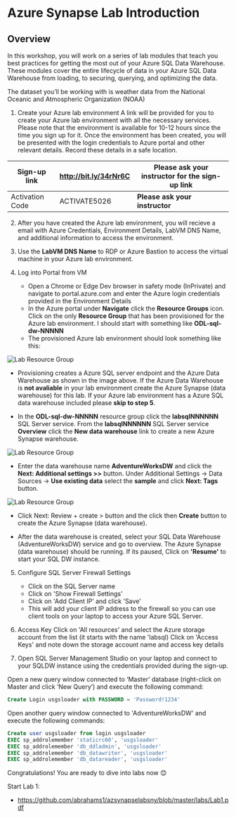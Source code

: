 # Azure Synapse Lab Introduction

## Overview
In this workshop, you will work on a series of lab modules that teach you best practices for getting the most out of your Azure SQL Data Warehouse. These modules cover the entire lifecycle of data in your Azure SQL Data Warehouse from loading, to securing, querying, and optimizing the data. 

The dataset you’ll be working with is weather data from the National Oceanic and Atmospheric Organization (NOAA)

1.	Create your Azure lab environment
A link will be provided for you to create your Azure lab environment with all the necessary services. Please note that the environment is available for 10-12 hours since the time you sign up for it. Once the environment has been created, you will be presented with the login credentials to Azure portal and other relevant details. Record these details in a safe location.

  Sign-up link | http://bit.ly/34rNr6C  | **Please ask your instructor for the sign-up link**
  ------------ | ------------- | -------------
  Activation Code | ACTIVATE5026 | **Please ask your instructor**



2. After you have created the Azure lab environment, you will recieve a email with Azure Credentials, Environment Details, LabVM DNS Name, and additional information to access the environment.

3. Use the **LabVM DNS Name** to RDP or Azure Bastion to access the virtual machine in your Azure lab environment. 

4. Log into Portal from VM
   * Open a Chrome or Edge Dev browser in safety mode (InPrivate) and navigate to portal.azure.com and enter the Azure login credentials provided in the Environment Details
   * In the Azure portal under **Navigate** click the **Resource Groups** icon. Click on the only **Resource Group** that has been provisioned for the Azure lab environment. I should start with something like **ODL-sql-dw-NNNNN**
   * The provisioned Azure lab environment should look something like this:
  
  ![Lab Resource Group](../Media/labenv1.png)
  
   * Provisioning creates a Azure SQL server endpoint and the Azure Data Warehouse as shown in the image above. If the Azure Data Warehouse is **not avaliable** in your lab environment create the Azure Synapse (data warehouse) for this lab. If your Azure lab environment has a Azure SQL data warehouse included please **skip to step 5**.
   
   * In the **ODL-sql-dw-NNNNN** resource group click the **labsqlNNNNNN** SQL Server service. From the **labsqlNNNNNN** SQL Server service **Overview** click the **New data warehouse** link to create a new Azure Synapse warehouse.
  
  ![Lab Resource Group](../Media/dwprov1.png)
  
  * Enter the data warehouse name **AdventureWorksDW** and click the **Next: Additional settings >>** button. Under Additional Settings -> Data Sources -> **Use existing data** select the **sample** and click **Next: Tags** button.
  
  ![Lab Resource Group](../Media/dwprov2.png)
  
  * Click Next: Review + create > button and the click then **Create** button to create the Azure Synapse (data warehouse).
  
  * After the data warehouse is created, select your SQL Data Warehouse (AdventureWorksDW) service and go to overview. The Azure Synapse (data warehouse) should be running. If its paused, Click on **'Resume'** to start your SQL DW instance.
  
5. Configure SQL Server Firewall Settings
   * Click on the SQL Server name 
   * Click on 'Show Firewall Settings' 
   * Click on 'Add Client IP’ and click 'Save'
   * This will add your client IP address to the firewall so you can use client tools on your laptop to access your Azure SQL Server.
   
6.	Access Key
Click on 'All resources' and select the Azure storage account from the list (it starts with the name 'labsql) 
Click on 'Access Keys' and note down the storage account name and access key details 

7.	Open SQL Server Management Studio on your laptop and connect to your SQLDW instance using the credentials provided during the sign-up.

Open a new query window connected to ‘Master’ database (right-click on Master and click ‘New Query’) and execute the following command:
```sql
Create Login usgsloader with PASSWORD = 'Password!1234'
```
Open another query window connected to 'AdventureWorksDW' and execute the following commands:
```sql
Create user usgsloader from login usgsloader
EXEC sp_addrolemember 'staticrc60', 'usgsloader'
EXEC sp_addrolemember 'db_ddladmin', 'usgsloader'
EXEC sp_addrolemember 'db_datawriter', 'usgsloader'
EXEC sp_addrolemember 'db_datareader', 'usgsloader'
```
Congratulations! You are ready to dive into labs now 😊

Start Lab 1:
* https://github.com/abrahams1/azsynapselabsny/blob/master/labs/Lab1.pdf
